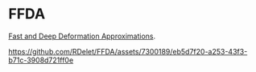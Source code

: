 # FFDA
[Fast and Deep Deformation Approximations]([https://www.google.com](http://graphics.berkeley.edu/papers/Bailey-FDD-2018-08/index.html)http://graphics.berkeley.edu/papers/Bailey-FDD-2018-08/index.html).

https://github.com/RDelet/FFDA/assets/7300189/eb5d7f20-a253-43f3-b71c-3908d721ff0e

